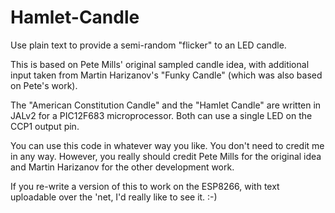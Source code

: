 # Hamlet-Candle

   Use plain text to provide a semi-random "flicker" to an LED candle.

   This is based on Pete Mills' original sampled candle idea, with 
   additional input taken from Martin Harizanov's "Funky Candle" (which
   was also based on Pete's work).

   The "American Constitution Candle" and the "Hamlet Candle" are written
   in JALv2 for a PIC12F683 microprocessor.  Both can use a single LED
   on the CCP1 output pin.

   You can use this code in whatever way you like.  You don't need to
   credit me in any way.  However, you really should credit Pete Mills
   for the original idea and Martin Harizanov for the other development
   work.

   If you re-write a version of this to work on the ESP8266, with text
   uploadable over the 'net, I'd really like to see it.  :-)

